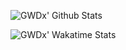 ![GWDx' Github Stats](https://github-readme-stats.vercel.app/api?username=GWDx&show_icons=true)

![GWDx' Wakatime Stats](https://github-readme-stats.vercel.app/api/wakatime?username=GWDx)

